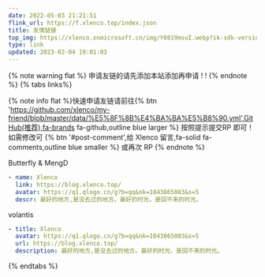 ```yaml
---
date: 2022-05-03 21:21:51
flink_url: https://f.xlenco.top/index.json
title: 友情链接
top_img: https://xlenco.onmicrosoft.cn/img/Y0819msuI.webp?ik-sdk-version=javascript-1.4.3&updatedAt=1670760294102
type: link
updated: 2023-02-04 19:01:03
---
```

{% note warning flat %}
申请友链的请先添加本站添加再申请 ! !
{% endnote %}
{% tabs links%}

<!-- tab 申请友链@fa-solid fa-check-circle -->

{% note info flat %}快速申请友链请前往{% btn 'https://github.com/xlenco/my-friend/blob/master/data/%E5%8F%8B%E4%BA%BA%E5%B8%90.yml',GitHub(推荐),fa-brands fa-github,outline blue larger %} 按照提示提交RP 即可！如需修改可
{% btn '#post-comment',给 Xlenco 留言,fa-solid fa-comments,outline blue smaller %}
或再次 RP {% endnote %}

<!-- endtab -->

<!-- tab 我的信息 @fa-solid fa-id-card -->

Butterfly & MengD

```yml
- name: Xlenco
  link: https://blog.xlenco.top/
  avatar: https://q1.qlogo.cn/g?b=qq&nk=1043865083&s=5
  descr: 最好的地方,是没去过的地方。最好的时光，是回不来的时光。
```

volantis

```yml
- title: Xlenco
  avatar: https://q1.qlogo.cn/g?b=qq&nk=1043865083&s=5
  url: https://blog.xlenco.top/
  description: 最好的地方,是没去过的地方。最好的时光，是回不来的时光。
```

<!-- endtab -->

{% endtabs %}
